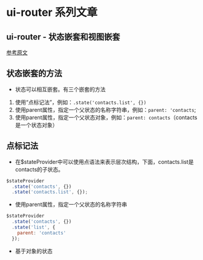 # ui-router 系列文章

## ui-router - 状态嵌套和视图嵌套

[参考原文](https://github.com/angular-ui/ui-router/wiki/Nested-States-%26-Nested-Views)

## 状态嵌套的方法

* 状态可以相互嵌套。有三个嵌套的方法

1. 使用“点标记法”，例如：`.state('contacts.list', {})`
1. 使用parent属性，指定一个父状态的名称字符串，例如：`parent: 'contacts`;
1. 使用parent属性，指定一个父状态对象，例如：`parent: contacts`（contacts 是一个状态对象）

## 点标记法

* 在$stateProvider中可以使用点语法来表示层次结构，下面，contacts.list是contacts的子状态。

```javascript
$stateProvider
  .state('contacts', {})
  .state('contacts.list', {});
```

* 使用parent属性，指定一个父状态的名称字符串

```javascript
$stateProvider
  .state('contacts', {})
  .state('list', {
    parent: 'contacts'
  });
```

* 基于对象的状态










